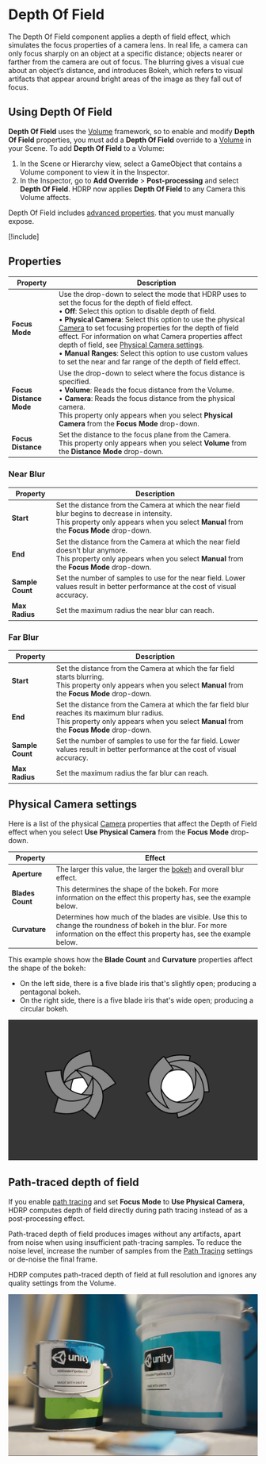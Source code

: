 # Depth Of Field

The Depth Of Field component applies a depth of field effect, which simulates the focus properties of a camera lens. In real life, a camera can only focus sharply on an object at a specific distance; objects nearer or farther from the camera are out of focus. The blurring gives a visual cue about an object’s distance, and introduces Bokeh, which refers to visual artifacts that appear around bright areas of the image as they fall out of focus.

## Using Depth Of Field

**Depth Of Field** uses the [Volume](understand-volumes.md) framework, so to enable and modify **Depth Of Field** properties, you must add a **Depth Of Field** override to a [Volume](understand-volumes.md) in your Scene. To add **Depth Of Field** to a Volume:

1. In the Scene or Hierarchy view, select a GameObject that contains a Volume component to view it in the Inspector.
2. In the Inspector, go to **Add Override** > **Post-processing** and select **Depth Of Field**. HDRP now applies **Depth Of Field** to any Camera this Volume affects.

Depth Of Field includes [advanced properties](https://docs.unity3d.com/Packages/com.unity.render-pipelines.core@latest?subfolder=/manual/advanced-properties.html). that you must manually expose.

[!include[](snippets/volume-override-api.md)]


## Properties

| **Property**       | **Description**                                              |
| ------------------ | ------------------------------------------------------------ |
| **Focus Mode**     | Use the drop-down to select the mode that HDRP uses to set the focus for the depth of field effect.<br />&#8226; **Off**: Select this option to disable depth of field.<br />&#8226; **Physical Camera**: Select this option to use the physical [Camera](hdrp-camera-component-reference.md) to set focusing properties for the depth of field effect. For information on what Camera properties affect depth of field, see [Physical Camera settings](#PhysicalCameraSettings).<br />&#8226; **Manual Ranges**: Select this option to use custom values to set the near and far range of the depth of field effect. |
| **Focus Distance Mode** | Use the drop-down to select where the focus distance is specified.<br /> &#8226; **Volume**: Reads the focus distance from the Volume. <br /> &#8226; **Camera**: Reads the focus distance from the physical camera. <br /> This property only appears when you select **Physical Camera** from the **Focus Mode** drop-down. |
| **Focus Distance** | Set the distance to the focus plane from the Camera.<br />This property only appears when you select **Volume** from the **Distance Mode** drop-down. |

### Near Blur

| **Property**     | **Description**                                              |
| ---------------- | ------------------------------------------------------------ |
| **Start**        | Set the distance from the Camera at which the near field blur begins to decrease in intensity.<br />This property only appears when you select **Manual** from the **Focus Mode** drop-down. |
| **End**          | Set the distance from the Camera at which the near field doesn't blur anymore.<br />This property only appears when you select **Manual** from the **Focus Mode** drop-down. |
| **Sample Count** | Set the number of samples to use for the near field. Lower values result in better performance at the cost of visual accuracy. |
| **Max Radius**   | Set the maximum radius the near blur can reach.              |

### Far Blur

| **Property**     | **Description**                                              |
| ---------------- | ------------------------------------------------------------ |
| **Start**        | Set the distance from the Camera at which the far field starts blurring.<br />This property only appears when you select **Manual** from the **Focus Mode** drop-down. |
| **End**          | Set the distance from the Camera at which the far field blur reaches its maximum blur radius.<br />This property only appears when you select **Manual** from the **Focus Mode** drop-down. |
| **Sample Count** | Set the number of samples to use for the far field. Lower values result in better performance at the cost of visual accuracy. |
| **Max Radius**   | Set the maximum radius the far blur can reach.               |

<a name="PhysicalCameraSettings"></a>

## Physical Camera settings

Here is a list of the physical [Camera](hdrp-camera-component-reference.md) properties that affect the Depth of Field effect when you select **Use Physical Camera** from the **Focus Mode** drop-down.

| **Property**     | **Effect**                                                   |
| ---------------- | ------------------------------------------------------------ |
| **Aperture**     | The larger this value, the larger the [bokeh](Glossary.md#Bokeh) and overall blur effect. |
| **Blades Count** | This determines the shape of the bokeh. For more information on the effect this property has, see the example below. |
| **Curvature**    | Determines how much of the blades are visible. Use this to change the roundness of bokeh in the blur. For more information on the effect this property has, see the example below. |

This example shows how the **Blade Count** and **Curvature** properties affect the shape of the bokeh:

* On the left side, there is a five blade iris that's slightly open; producing a pentagonal bokeh.
* On the right side, there is a five blade iris that's wide open; producing a circular bokeh.

![](Images/Post-ProcessingDepthofField2.png)

## Path-traced depth of field

If you enable [path tracing](Ray-Tracing-Path-Tracing.md) and set **Focus Mode** to **Use Physical Camera**, HDRP computes depth of field directly during path tracing instead of as a post-processing effect.

Path-traced depth of field produces images without any artifacts, apart from noise when using insufficient path-tracing samples. To reduce the noise level, increase the number of samples from the [Path Tracing](Ray-Tracing-Path-Tracing.md) settings or de-noise the final frame.

HDRP computes path-traced depth of field at full resolution and ignores any quality settings from the Volume.

![](Images/Path-traced-DoF.png)
